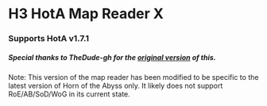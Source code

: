 # **H3 HotA Map Reader X**
### **Supports HotA v1.7.1**

##### *Special thanks to TheDude-gh for the [original version](https://github.com/TheDude-gh/heroes3mapscan) of this.*

Note: This version of the map reader has been modified to be specific to the latest version of Horn of the Abyss only. It likely does not support RoE/AB/SoD/WoG in its current state.
